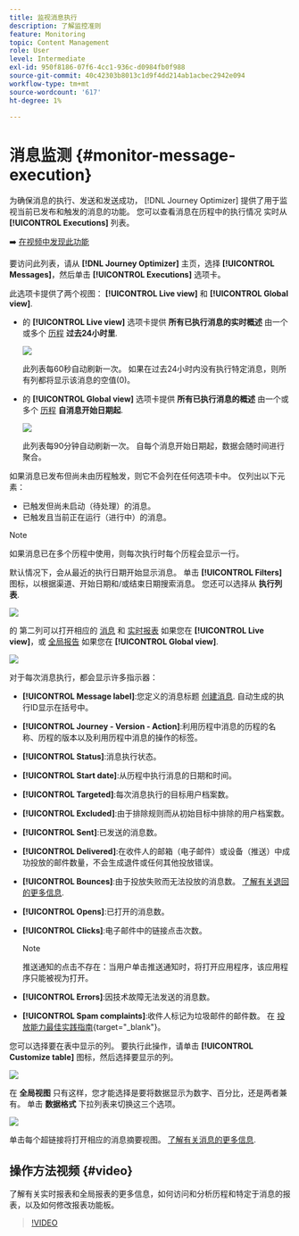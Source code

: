 ```yaml
---
title: 监视消息执行
description: 了解监控准则
feature: Monitoring
topic: Content Management
role: User
level: Intermediate
exl-id: 950f8186-07f6-4cc1-936c-d0984fb0f988
source-git-commit: 40c42303b8013c1d9f4dd214ab1acbec2942e094
workflow-type: tm+mt
source-wordcount: '617'
ht-degree: 1%

---
```


# 消息监测 {#monitor-message-execution}

为确保消息的执行、发送和发送成功， [!DNL Journey Optimizer] 提供了用于监视当前已发布和触发的消息的功能。 您可以查看消息在历程中的执行情况 <!--and APIs--> 实时从 **[!UICONTROL Executions]** 列表。

➡️ [在视频中发现此功能](#video)

要访问此列表，请从 **[!DNL Journey Optimizer]** 主页，选择 **[!UICONTROL Messages]**，然后单击 **[!UICONTROL Executions]** 选项卡。

此选项卡提供了两个视图： **[!UICONTROL Live view]** 和 **[!UICONTROL Global view]**.

* 的 **[!UICONTROL Live view]** 选项卡提供 **所有已执行消息的实时概述** 由一个或多个 [历程](../building-journeys/journey.md) **过去24小时里**.

   ![](assets/message-execution-tab-live.png)

   此列表每60秒自动刷新一次。 如果在过去24小时内没有执行特定消息，则所有列都将显示该消息的空值(0)。

* 的 **[!UICONTROL Global view]** 选项卡提供 **所有已执行消息的概述** 由一个或多个 [历程](../building-journeys/journey.md) **自消息开始日期起**.

   ![](assets/message-execution-tab-global.png)

   此列表每90分钟自动刷新一次。 自每个消息开始日期起，数据会随时间进行聚合。

如果消息已发布但尚未由历程触发，则它不会列在任何选项卡中。 仅列出以下元素：
* 已触发但尚未启动（待处理）的消息。
* 已触发且当前正在运行（进行中）的消息。

>[!NOTE]
>
>如果消息已在多个历程中使用，则每次执行时每个历程会显示一行。

默认情况下，会从最近的执行日期开始显示消息。 单击 **[!UICONTROL Filters]** 图标，以根据渠道、开始日期和/或结束日期搜索消息。 您还可以选择从 **执行列表**.

![](assets/message-execution-tab-filters.png)

的 <!--**[!UICONTROL Quick action]**-->第二列可以打开相应的 [消息](../messages/get-started-content.md) 和 [实时报表](../reports/live-report.md) 如果您在 **[!UICONTROL Live view]**，或 [全局报告](../reports/global-report.md) 如果您在 **[!UICONTROL Global view]**.

![](assets/message-execution-open-live-report.png)

对于每次消息执行，都会显示许多指示器：

* **[!UICONTROL Message label]**:您定义的消息标题 [创建消息](../messages/get-started-content.md). 自动生成的执行ID显示在括号中。

   <!--**[!UICONTROL Execution ID]**: Automatically generated identifier.
  **[!UICONTROL Source]**: Name of the journey leveraging that message.-->

* **[!UICONTROL Journey - Version - Action]**:利用历程中消息的历程的名称、历程的版本以及利用历程中消息的操作的标签。

* **[!UICONTROL Status]**:消息执行状态。

* **[!UICONTROL Start date]**:从历程中执行消息的日期和时间。

* **[!UICONTROL Targeted]**:每次消息执行的目标用户档案数。

* **[!UICONTROL Excluded]**:由于排除规则而从初始目标中排除的用户档案数。

* **[!UICONTROL Sent]**:已发送的消息数。

* **[!UICONTROL Delivered]**:在收件人的邮箱（电子邮件）或设备（推送）中成功投放的邮件数量，不会生成退件或任何其他投放错误。

* **[!UICONTROL Bounces]**:由于投放失败而无法投放的消息数。 [了解有关退回的更多信息](suppression-list.md).

* **[!UICONTROL Opens]**:已打开的消息数。

* **[!UICONTROL Clicks]**:电子邮件中的链接点击次数。

   >[!NOTE]
   >
   >推送通知的点击不存在：当用户单击推送通知时，将打开应用程序，该应用程序只能被视为打开。

* **[!UICONTROL Errors]**:因技术故障无法发送的消息数。

* **[!UICONTROL Spam complaints]**:收件人标记为垃圾邮件的邮件数。 在 [投放能力最佳实践指南](https://experienceleague.adobe.com/docs/deliverability-learn/deliverability-best-practice-guide/metrics-for-deliverability/complaints.html#metrics-for-deliverability){target=&quot;_blank&quot;}。

您可以选择要在表中显示的列。 要执行此操作，请单击 **[!UICONTROL Customize table]** 图标，然后选择要显示的列。

![](assets/message-execution-customize-table.png)

在 **全局视图** 只有这样，您才能选择是要将数据显示为数字、百分比，还是两者兼有。 单击 **数据格式** 下拉列表来切换这三个选项。

![](assets/message-execution-data-format.png)

单击每个超链接将打开相应的消息摘要视图。 [了解有关消息的更多信息](../messages/get-started-content.md).

## 操作方法视频 {#video}

了解有关实时报表和全局报表的更多信息，如何访问和分析历程和特定于消息的报表，以及如何修改报表功能板。

>[!VIDEO](https://video.tv.adobe.com/v/334108?quality=12)
